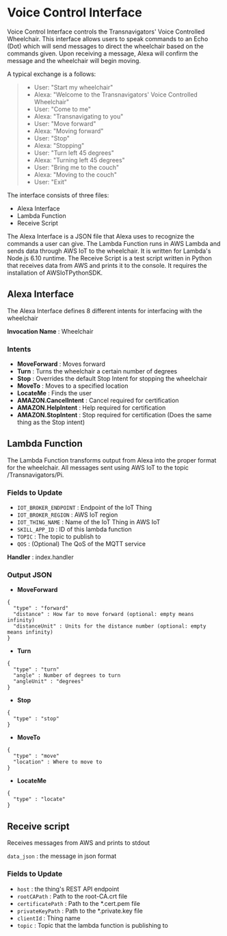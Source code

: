 # Voice Control Interface

Voice Control Interface controls the Transnavigators' Voice Controlled Wheelchair.  This interface allows users to speak commands to an Echo (Dot) which will send messages to direct the wheelchair based on the commands given.  Upon receiving a message, Alexa will confirm the message and the wheelchair will begin moving.

A typical exchange is a follows:

> * User: "Start my wheelchair"
> * Alexa: "Welcome to the Transnavigators' Voice Controlled Wheelchair"
> * User: "Come to me"
> * Alexa: "Transnavigating to you"
> * User: "Move forward"
> * Alexa: "Moving forward"
> * User: "Stop"
> * Alexa: "Stopping"
> * User: "Turn left 45 degrees"
> * Alexa: "Turning left 45 degrees"
> * User: "Bring me to the couch"
> * Alexa: "Moving to the couch"
> * User: "Exit"

The interface consists of three files:

* Alexa Interface
* Lambda Function
* Receive Script

The Alexa Interface is a JSON file that Alexa uses to recognize the commands a user can give.
The Lambda Function runs in AWS Lambda and sends data through AWS IoT to the wheelchair.  It is written for Lambda's Node.js 6.10 runtime.
The Receive Script is a test script written in Python that receives data from AWS and prints it to the console.  It requires the installation of AWSIoTPythonSDK.


## Alexa Interface

The Alexa Interface defines 8 different intents for interfacing with the wheelchair

**Invocation Name** : Wheelchair

### Intents

* **MoveForward** : Moves forward
* **Turn** : Turns the wheelchair a certain number of degrees
* **Stop** : Overrides the default Stop Intent for stopping the wheelchair
* **MoveTo** : Moves to a specified location
* **LocateMe** : Finds the user
* **AMAZON.CancelIntent** : Cancel required for certification
* **AMAZON.HelpIntent** : Help required for certification
* **AMAZON.StopIntent** : Stop required for certification (Does the same thing as the Stop intent)


## Lambda Function

The Lambda Function transforms output from Alexa into the proper format for the wheelchair.  All messages sent using AWS IoT to the topic /Transnavigators/Pi.

### Fields to Update

* `IOT_BROKER_ENDPOINT` : Endpoint of the IoT Thing
* `IOT_BROKER_REGION` : AWS IoT region
* `IOT_THING_NAME` : Name of the IoT Thing in AWS IoT
* `SKILL_APP_ID` : ID of this lambda function
* `TOPIC` : The topic to publish to
* `QOS` : (Optional) The QoS of the MQTT service

**Handler** : index.handler

### Output JSON

* **MoveForward**

```
{
  "type" : "forward" 
  "distance" : How far to move forward (optional: empty means infinity)
  "distanceUnit" : Units for the distance number (optional: empty means infinity)
}
```

* **Turn**

```
{
  "type" : "turn" 
  "angle" : Number of degrees to turn
  "angleUnit" : "degrees"
}
```

* **Stop**

```
{
  "type" : "stop"
}
```

* **MoveTo**

```
{
  "type" : "move" 
  "location" : Where to move to
}
```

* **LocateMe**

```
{
  "type" : "locate"
}
```

## Receive script

Receives messages from AWS and prints to stdout

`data_json` : the message in json format 


### Fields to Update

* `host` : the thing's REST API endpoint
* `rootCAPath` : Path to the root-CA.crt file
* `certificatePath` : Path to the *.cert.pem file
* `privateKeyPath` : Path to the *.private.key file
* `clientId` : Thing name
* `topic` : Topic that the lambda function is publishing to
